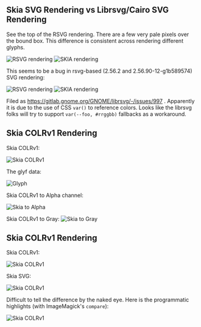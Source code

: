 ## Skia SVG Rendering vs Librsvg/Cairo SVG Rendering

See the top of the RSVG rendering. There are a few very pale pixels over the bound box. This difference
is consistent across rendering different glyphs.

![RSVG rendering](ftgrid-rsvg.png)
![SKIA rendering](ftgrid-skia.png)

This seems to be a bug in rsvg-based (2.56.2 and 2.56.90-12-g1b589574) SVG rendering:

![RSVG rendering](ftgrid-Nabla-rsvg.png)
![SKIA rendering](ftgrid-Nabla-skia.png)

Filed as https://gitlab.gnome.org/GNOME/librsvg/-/issues/997 . Apparently it
is due to the use of CSS `var()` to reference colors. Looks like the
librsvg folks will try to support `var(--foo, #rrggbb)` fallbacks
as a workaround.

## Skia COLRv1 Rendering

Skia COLRv1:

![Skia COLRv1](ftgrid-colrv1.png)

The glyf data:

![Glyph](ftgrid-glyf.png)

Skia COLRv1 to Alpha channel:

![Skia to Alpha](ftgrid-kAlpha.png)

Skia COLRv1 to Gray:
![Skia to Gray](ftgrid-kGray.png)

## Skia COLRv1 Rendering

Skia COLRv1:

![Skia COLRv1](ftgrid-colrv1.png)

Skia SVG:

![Skia COLRv1](ftgrid-SVG.png)

Difficult to tell the difference by the naked eye. Here is the programmatic highlights (with ImageMagick's `compare`):

![Skia COLRv1](ftgrid-diff.png)

